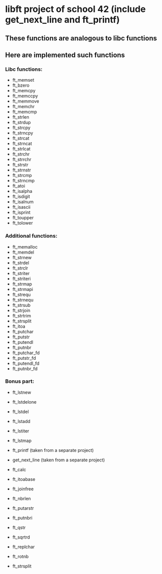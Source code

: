 # libft project of school 42 (include get_next_line and ft_printf)
## These functions are analogous to libc functions

## Here are implemented such functions

### Libc functions:

* ft_memset
* ft_bzero
* ft_memcpy
* ft_memccpy
* ft_memmove
* ft_memchr
* ft_memcmp
* ft_strlen
* ft_strdup
* ft_strcpy
* ft_strncpy
* ft_strcat
* ft_strncat
* ft_strlcat
* ft_strchr
* ft_strrchr
* ft_strstr
* ft_strnstr
* ft_strcmp
* ft_strncmp
* ft_atoi
* ft_isalpha
* ft_isdigit
* ft_isalnum
* ft_isascii
* ft_isprint
* ft_toupper
* ft_tolower

### Additional functions:

* ft_memalloc
* ft_memdel
* ft_strnew
* ft_strdel
* ft_strclr
* ft_striter
* ft_striteri
* ft_strmap
* ft_strmapi
* ft_strequ
* ft_strnequ
* ft_strsub
* ft_strjoin
* ft_strtrim
* ft_strsplit
* ft_itoa
* ft_putchar
* ft_putstr
* ft_putendl
* ft_putnbr
* ft_putchar_fd
* ft_putstr_fd
* ft_putendl_fd
* ft_putnbr_fd

### Bonus part:

* ft_lstnew
* ft_lstdelone
* ft_lstdel
* ft_lstadd
* ft_lstiter
* ft_lstmap

* ft_printf (taken from a separate project)
* get_next_line (taken from a separate project)
* ft_calc
* ft_itoabase
* ft_joinfree
* ft_nbrlen
* ft_putarstr
* ft_putnbri
* ft_qstr
* ft_sqrtrd
* ft_replchar
* ft_rotnb
* ft_strsplit
